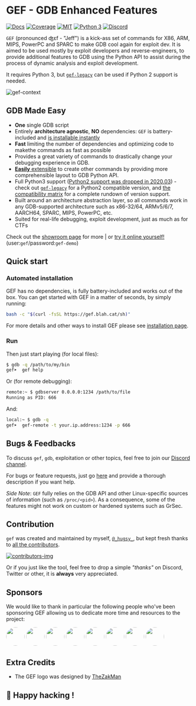 # GEF - GDB Enhanced Features #

[![Docs](https://img.shields.io/badge/Documentation-blue.svg)](https://hugsy.github.io/gef/) [![Coverage](https://img.shields.io/badge/Coverage-purple.svg)](https://hugsy.github.io/gef/coverage/) [![MIT](https://img.shields.io/packagist/l/doctrine/orm.svg?maxAge=2592000?style=plastic)](https://github.com/hugsy/gef/blob/main/LICENSE) [![Python 3](https://img.shields.io/badge/Python-3-green.svg)](https://github.com/hugsy/gef/) [![Discord](https://img.shields.io/badge/Discord-GDB--GEF-yellow)](https://discord.gg/HCS8Hg7)

`GEF` (pronounced ʤɛf - "Jeff") is a kick-ass set of commands for X86, ARM,
MIPS, PowerPC and SPARC to make GDB cool again for exploit dev. It is aimed to
be used mostly by exploit developers and reverse-engineers, to provide
additional features to GDB using the Python API to assist during the process of
dynamic analysis and exploit development.

It requires Python 3, but [`gef-legacy`](https://github.com/hugsy/gef-legacy) can be used if Python 2 support is needed.

![gef-context](https://i.imgur.com/E3EuQPs.png)

## GDB Made Easy

  * **One** single GDB script
  * Entirely **architecture agnostic**, **NO** dependencies: `GEF` is battery-included and [is installable instantly](https://hugsy.github.io/gef/#setup)
  * **Fast** limiting the number of dependencies and optimizing code to makethe commands as fast as possible
  * Provides a great variety of commands to drastically change your debugging experience in GDB.
  * [**Easily** extensible](https://hugsy.github.io/gef/api/) to create other commands by providing more comprehensible layout to GDB Python API.
  * Full Python3 support ([Python2 support was dropped in 2020.03](https://github.com/hugsy/gef/releases/tag/2020.03)) - check out [`gef-legacy`](https://github.com/hugsy/gef-legacy) for a Python2 compatible version, and [the compatibility matrix](/docs/compat.md) for a complete rundown of version support.
  * Built around an architecture abstraction layer, so all commands work in any GDB-supported architecture such as x86-32/64, ARMv5/6/7, AARCH64, SPARC, MIPS, PowerPC, etc.
  * Suited for real-life debugging, exploit development, just as much as for CTFs

Check out the [showroom page](https://hugsy.github.io/gef/screenshots/) for more | or [try it online yourself!](https://demo.gef.blah.cat) (user:`gef`/password:`gef-demo`)


## Quick start

### Automated installation

GEF has no dependencies, is fully battery-included and works out of the box. You can get started with GEF in a matter of seconds, by simply running:

```bash
bash -c "$(curl -fsSL https://gef.blah.cat/sh)"
```

For more details and other ways to install GEF please see [installation page](https://hugsy.github.io/gef/install/).


### Run

Then just start playing (for local files):

```bash
$ gdb -q /path/to/my/bin
gef➤  gef help
```

Or (for remote debugging):

```bash
remote:~ $ gdbserver 0.0.0.0:1234 /path/to/file
Running as PID: 666
```

And:

```bash
local:~ $ gdb -q
gef➤  gef-remote -t your.ip.address:1234 -p 666
```


## Bugs & Feedbacks ##

To discuss `gef`, `gdb`, exploitation or other topics, feel free to join our [Discord channel](https://discord.gg/HCS8Hg7).

For bugs or feature requests, just go [here](https://github.com/hugsy/gef/issues) and provide a thorough description if you want help.

_Side Note_: `GEF` fully relies on the GDB API and other Linux-specific sources of information (such as `/proc/<pid>`). As a consequence, some of the features might not work on custom or hardened systems such as GrSec.

## Contribution ##

`gef` was created and maintained by myself, [`@_hugsy_`](https://twitter.com/_hugsy_), but kept fresh thanks to [all the contributors](https://github.com/hugsy/gef/graphs/contributors).

[ ![contributors-img](https://contrib.rocks/image?repo=hugsy/gef) ](https://github.com/hugsy/gef/graphs/contributors)

Or if you just like the tool, feel free to drop a simple *"thanks"* on Discord, Twitter or other, it is **always** very appreciated.

## Sponsors ##

We would like to thank in particular the following people who've been sponsoring GEF allowing us to dedicate more time and resources to the project:

[<img src="https://github.com/nkaretnikov.png" height="50px" width="50px" style="border-radius: 50%">](https://github.com/nkaretnikov)
[<img src="https://github.com/R3zk0n.png" height="50px" width="50px" style="border-radius: 50%">](https://github.com/r3zk0n)
[<img src="https://github.com/merces.png" height="50px" width="50px" style="border-radius: 50%">](https://github.com/merces)
[<img src="https://github.com/nbars.png" height="50px" width="50px" style="border-radius: 50%">](https://github.com/nbars)
[<img src="https://github.com/maycon.png" height="50px" width="50px" style="border-radius: 50%">](https://github.com/maycon)
[<img src="https://github.com/jespinhara.png" height="50px" width="50px" style="border-radius: 50%">](https://github.com/jespinhara)
[<img src="https://github.com/therealdreg.png" height="50px" width="50px" style="border-radius: 50%">](https://github.com/therealdreg)
[<img src="https://github.com/mikesart.png" height="50px" width="50px" style="border-radius: 50%">](https://github.com/mikesart)


## Extra Credits

 - The GEF logo was designed by [TheZakMan](https://twitter.com/thezakman)


## 🍺 Happy hacking !

